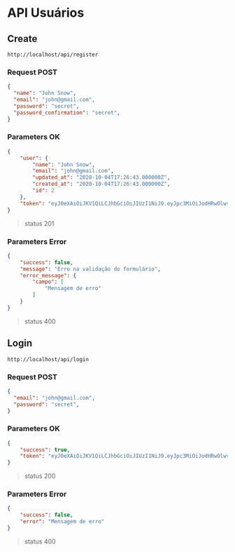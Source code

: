 # API Usuários

## Create

```url
http://localhost/api/register
```

### Request POST

```json
{
  "name": "John Snow",
  "email": "john@gmail.com",
  "password": "secret",
  "password_confirmation": "secret",
}
```

### Parameters OK
```json
{
    "user": {
        "name": "John Snow",
        "email": "john@gmail.com",
        "updated_at": "2020-10-04T17:26:43.000000Z",
        "created_at": "2020-10-04T17:26:43.000000Z",
        "id": 2
    },
    "token": "eyJ0eXAiOiJKV1QiLCJhbGciOiJIUzI1NiJ9.eyJpc3MiOiJodHRwOlwvXC9sb2NhbGhvc3RcL2FwaVwvcmVnaXN0ZXIiLCJpYXQiOjE2MDE4MzI0MDMsImV4cCI6MTYwMTgzNjAwMywibmJmIjoxNjAxODMyNDAzLCJqdGkiOiIzdkVIeDg1bHpTR2JOSUlGIiwic3ViIjoyLCJwcnYiOiIyM2JkNWM4OTQ5ZjYwMGFkYjM5ZTcwMWM0MDA4NzJkYjdhNTk3NmY3In0.g7B4x0c5G02_ywYgjEAdc3YpMGSaBQC5e93iSJiwVGM"
}
```
> status 201

### Parameters Error
```json
{
    "success": false,
    "message": "Erro na validação do formulário",
    "error_message": {
        "campo": [
            "Mensagem de erro"
        ]
    }
}
```
> status 400

## Login

```url
http://localhost/api/login
```

### Request POST

```json
{
  "email": "john@gmail.com",
  "password": "secret",
}
```

### Parameters OK
```json
{
    "success": true,
    "token": "eyJ0eXAiOiJKV1QiLCJhbGciOiJIUzI1NiJ9.eyJpc3MiOiJodHRwOlwvXC9sb2NhbGhvc3RcL2FwaVwvbG9naW4iLCJpYXQiOjE2MDE4MzQwMTIsImV4cCI6MTYwMTgzNzYxMiwibmJmIjoxNjAxODM0MDEyLCJqdGkiOiJnUlI5NUZSTnRHRHZRUFhuIiwic3ViIjoxLCJwcnYiOiIyM2JkNWM4OTQ5ZjYwMGFkYjM5ZTcwMWM0MDA4NzJkYjdhNTk3NmY3In0.utB7FD05qt0SYW3E6---NfnL0T7tFa-AL2i34NG5FhQ"
}
```
> status 200

### Parameters Error
```json
{
    "success": false,
    "error": "Mensagem de erro"
}
```
> status 400
